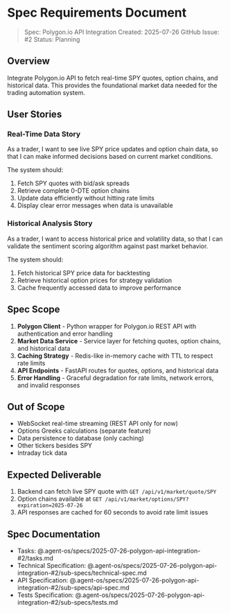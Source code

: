 # Spec Requirements Document

> Spec: Polygon.io API Integration
> Created: 2025-07-26
> GitHub Issue: #2
> Status: Planning

## Overview

Integrate Polygon.io API to fetch real-time SPY quotes, option chains, and historical data. This provides the foundational market data needed for the trading automation system.

## User Stories

### Real-Time Data Story

As a trader, I want to see live SPY price updates and option chain data, so that I can make informed decisions based on current market conditions.

The system should:
1. Fetch SPY quotes with bid/ask spreads
2. Retrieve complete 0-DTE option chains
3. Update data efficiently without hitting rate limits
4. Display clear error messages when data is unavailable

### Historical Analysis Story

As a trader, I want to access historical price and volatility data, so that I can validate the sentiment scoring algorithm against past market behavior.

The system should:
1. Fetch historical SPY price data for backtesting
2. Retrieve historical option prices for strategy validation
3. Cache frequently accessed data to improve performance

## Spec Scope

1. **Polygon Client** - Python wrapper for Polygon.io REST API with authentication and error handling
2. **Market Data Service** - Service layer for fetching quotes, option chains, and historical data
3. **Caching Strategy** - Redis-like in-memory cache with TTL to respect rate limits
4. **API Endpoints** - FastAPI routes for quotes, options, and historical data
5. **Error Handling** - Graceful degradation for rate limits, network errors, and invalid responses

## Out of Scope

- WebSocket real-time streaming (REST API only for now)
- Options Greeks calculations (separate feature)
- Data persistence to database (only caching)
- Other tickers besides SPY
- Intraday tick data

## Expected Deliverable

1. Backend can fetch live SPY quote with `GET /api/v1/market/quote/SPY`
2. Option chains available at `GET /api/v1/market/options/SPY?expiration=2025-07-26`
3. API responses are cached for 60 seconds to avoid rate limit issues

## Spec Documentation

- Tasks: @.agent-os/specs/2025-07-26-polygon-api-integration-#2/tasks.md
- Technical Specification: @.agent-os/specs/2025-07-26-polygon-api-integration-#2/sub-specs/technical-spec.md
- API Specification: @.agent-os/specs/2025-07-26-polygon-api-integration-#2/sub-specs/api-spec.md
- Tests Specification: @.agent-os/specs/2025-07-26-polygon-api-integration-#2/sub-specs/tests.md